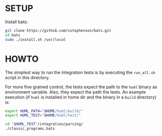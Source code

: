SETUP
=====

Install bats:

```sh
git clone https://github.com/sstephenson/bats.git
cd bats
sudo ./install.sh /usr/local
```

HOWTO
=====

The simplest way to run the integration tests is by executing the `run_all.sh` script in this directory.

For more fine grained control, the tests expect the path to the `huml` binary as environment variable.
Also, they expect the path the tests.
An example execution (if `huml` is installed in home dir and the binary in a `build` directory) is:

```sh
export HUML_PATH="$HOME/huml/build/"
export HUML_TEST="$HOME/huml/test/"

cd "$HUML_TEST"/integration/parsing/
./classic_programs.bats
```


